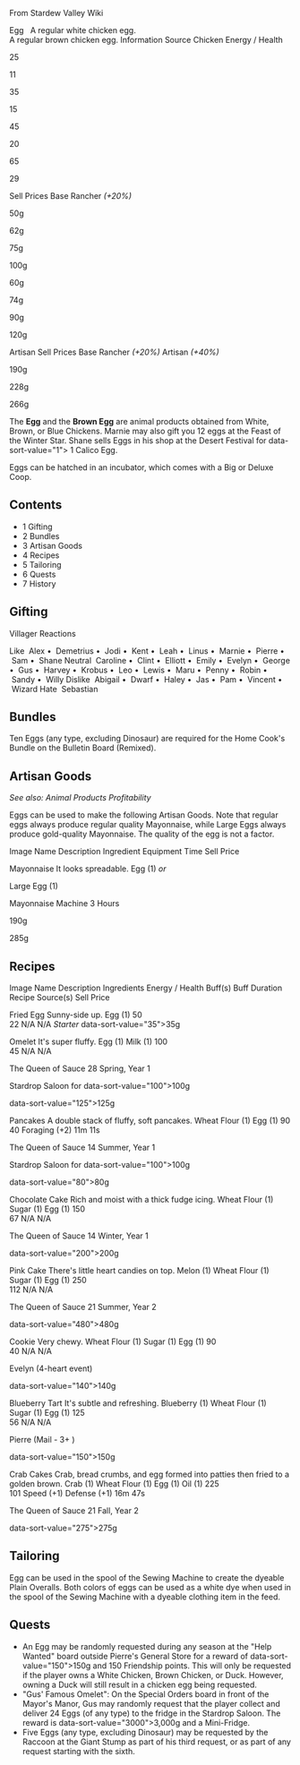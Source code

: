 From Stardew Valley Wiki

Egg   A regular white chicken egg.  
A regular brown chicken egg. Information Source Chicken Energy / Health

25

11

35

15

45

20

65

29

Sell Prices Base Rancher *(+20%)*

50g

62g

75g

100g

60g

74g

90g

120g

Artisan Sell Prices Base Rancher *(+20%)* Artisan *(+40%)*

190g

228g

266g

The **Egg** and the **Brown Egg** are animal products obtained from White, Brown, or Blue Chickens. Marnie may also gift you 12 eggs at the Feast of the Winter Star. Shane sells Eggs in his shop at the Desert Festival for data-sort-value="1"&gt; 1 Calico Egg.

Eggs can be hatched in an incubator, which comes with a Big or Deluxe Coop.

## Contents

- 1 Gifting
- 2 Bundles
- 3 Artisan Goods
- 4 Recipes
- 5 Tailoring
- 6 Quests
- 7 History

## Gifting

Villager Reactions

Like  Alex •  Demetrius •  Jodi •  Kent •  Leah •  Linus •  Marnie •  Pierre •  Sam •  Shane Neutral  Caroline •  Clint •  Elliott •  Emily •  Evelyn •  George •  Gus •  Harvey •  Krobus •  Leo •  Lewis •  Maru •  Penny •  Robin •  Sandy •  Willy Dislike  Abigail •  Dwarf •  Haley •  Jas •  Pam •  Vincent •  Wizard Hate  Sebastian

## Bundles

Ten Eggs (any type, excluding Dinosaur) are required for the Home Cook's Bundle on the Bulletin Board (Remixed).

## Artisan Goods

*See also: Animal Products Profitability*

Eggs can be used to make the following Artisan Goods. Note that regular eggs always produce regular quality Mayonnaise, while Large Eggs always produce gold-quality Mayonnaise. The quality of the egg is not a factor.

Image Name Description Ingredient Equipment Time Sell Price

Mayonnaise It looks spreadable. Egg (1) *or*

Large Egg (1)

Mayonnaise Machine 3 Hours

190g

285g

## Recipes

Image Name Description Ingredients Energy / Health Buff(s) Buff Duration Recipe Source(s) Sell Price

Fried Egg Sunny-side up. Egg (1) 50  
22 N/A N/A *Starter* data-sort-value="35"&gt;35g

Omelet It's super fluffy. Egg (1) Milk (1) 100  
45 N/A N/A

The Queen of Sauce 28 Spring, Year 1

Stardrop Saloon for data-sort-value="100"&gt;100g

data-sort-value="125"&gt;125g

Pancakes A double stack of fluffy, soft pancakes. Wheat Flour (1) Egg (1) 90  
40 Foraging (+2) 11m 11s

The Queen of Sauce 14 Summer, Year 1

Stardrop Saloon for data-sort-value="100"&gt;100g

data-sort-value="80"&gt;80g

Chocolate Cake Rich and moist with a thick fudge icing. Wheat Flour (1) Sugar (1) Egg (1) 150  
67 N/A N/A

The Queen of Sauce 14 Winter, Year 1

data-sort-value="200"&gt;200g

Pink Cake There's little heart candies on top. Melon (1) Wheat Flour (1) Sugar (1) Egg (1) 250  
112 N/A N/A

The Queen of Sauce 21 Summer, Year 2

data-sort-value="480"&gt;480g

Cookie Very chewy. Wheat Flour (1) Sugar (1) Egg (1) 90  
40 N/A N/A

Evelyn (4-heart event)

data-sort-value="140"&gt;140g

Blueberry Tart It's subtle and refreshing. Blueberry (1) Wheat Flour (1) Sugar (1) Egg (1) 125  
56 N/A N/A

Pierre (Mail - 3+ )

data-sort-value="150"&gt;150g

Crab Cakes Crab, bread crumbs, and egg formed into patties then fried to a golden brown. Crab (1) Wheat Flour (1) Egg (1) Oil (1) 225  
101 Speed (+1) Defense (+1) 16m 47s

The Queen of Sauce 21 Fall, Year 2

data-sort-value="275"&gt;275g

## Tailoring

Egg can be used in the spool of the Sewing Machine to create the dyeable Plain Overalls. Both colors of eggs can be used as a white dye when used in the spool of the Sewing Machine with a dyeable clothing item in the feed.

## Quests

- An Egg may be randomly requested during any season at the "Help Wanted" board outside Pierre's General Store for a reward of data-sort-value="150"&gt;150g and 150 Friendship points. This will only be requested if the player owns a White Chicken, Brown Chicken, or Duck. However, owning a Duck will still result in a chicken egg being requested.
- "Gus' Famous Omelet": On the Special Orders board in front of the Mayor's Manor, Gus may randomly request that the player collect and deliver 24 Eggs (of any type) to the fridge in the Stardrop Saloon. The reward is data-sort-value="3000"&gt;3,000g and a Mini-Fridge.
- Five Eggs (any type, excluding Dinosaur) may be requested by the Raccoon at the Giant Stump as part of his third request, or as part of any request starting with the sixth.
